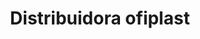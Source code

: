 ---
title: "Distribuidora ofiplast"
url: /lecheria/distribuidora-ofiplast/
shop: material de oficina
---